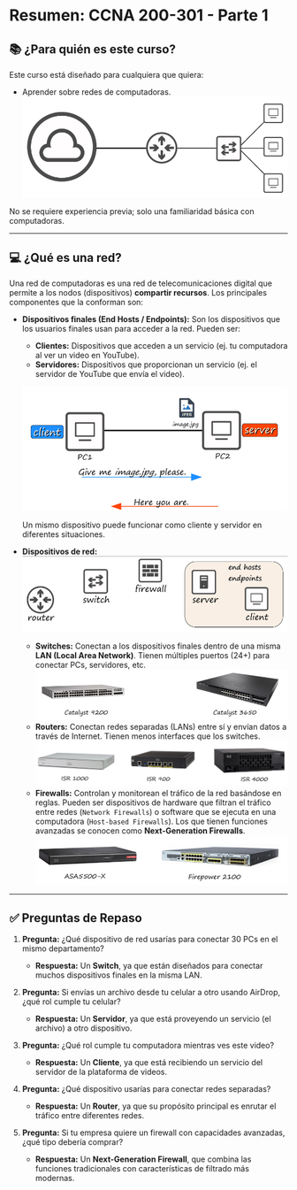 # Resumen: CCNA 200-301 - Parte 1

## 📚 ¿Para quién es este curso?

Este curso está diseñado para cualquiera que quiera:
* Aprender sobre redes de computadoras.
![Diagrama de una red de computadoras](images/red-lan.png)

No se requiere experiencia previa; solo una familiaridad básica con computadoras.

---

## 💻 ¿Qué es una red?

Una red de computadoras es una red de telecomunicaciones digital que permite a los nodos (dispositivos) **compartir recursos**. Los principales componentes que la conforman son:

* **Dispositivos finales (End Hosts / Endpoints):** Son los dispositivos que los usuarios finales usan para acceder a la red. Pueden ser:
    * **Clientes:** Dispositivos que acceden a un servicio (ej. tu computadora al ver un video en YouTube).
    * **Servidores:** Dispositivos que proporcionan un servicio (ej. el servidor de YouTube que envía el video).
    
    ![Interacción cliente-servidor](images/Cliente-servidor.png)
    
    Un mismo dispositivo puede funcionar como cliente y servidor en diferentes situaciones.

* **Dispositivos de red:**
     ![Simbologia de dispositivos](images/Simbologia1.png)
    * **Switches:** Conectan a los dispositivos finales dentro de una misma **LAN (Local Area Network)**. Tienen múltiples puertos (24+) para conectar PCs, servidores, etc.
        ![Un switch Cisco Catalyst](images/switch.png)
    * **Routers:** Conectan redes separadas (LANs) entre sí y envían datos a través de Internet. Tienen menos interfaces que los switches.
     ![Un router Cisco ISR](images/router.png)
    * **Firewalls:** Controlan y monitorean el tráfico de la red basándose en reglas. Pueden ser dispositivos de hardware que filtran el tráfico entre redes (`Network Firewalls`) o software que se ejecuta en una computadora (`Host-based Firewalls`). Los que tienen funciones avanzadas se conocen como **Next-Generation Firewalls**.
     ![Un firewall de red](images/firewall.png)

---

## ✅ Preguntas de Repaso

1.  **Pregunta:** ¿Qué dispositivo de red usarías para conectar 30 PCs en el mismo departamento?
    * **Respuesta:** Un **Switch**, ya que están diseñados para conectar muchos dispositivos finales en la misma LAN.
    

    
2.  **Pregunta:** Si envías un archivo desde tu celular a otro usando AirDrop, ¿qué rol cumple tu celular?
    * **Respuesta:** Un **Servidor**, ya que está proveyendo un servicio (el archivo) a otro dispositivo.

3.  **Pregunta:** ¿Qué rol cumple tu computadora mientras ves este video?
    * **Respuesta:** Un **Cliente**, ya que está recibiendo un servicio del servidor de la plataforma de videos.

4.  **Pregunta:** ¿Qué dispositivo usarías para conectar redes separadas?
    * **Respuesta:** Un **Router**, ya que su propósito principal es enrutar el tráfico entre diferentes redes.
    
   
    
5.  **Pregunta:** Si tu empresa quiere un firewall con capacidades avanzadas, ¿qué tipo debería comprar?
    * **Respuesta:** Un **Next-Generation Firewall**, que combina las funciones tradicionales con características de filtrado más modernas.
    
   